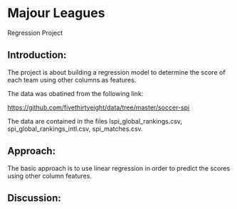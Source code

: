 
Majour Leagues
==============================

Regression Project


## Introduction:
The project is about building a regression model to determine the score of each team using other columns as features.

The data was obatined from the following link:

https://github.com/fivethirtyeight/data/tree/master/soccer-spi

The data are contained in the files lspi_global_rankings.csv, spi_global_rankings_intl.csv, spi_matches.csv.

## Approach:
The basic approach is to use linear regression in order to predict the scores using other column features.


## Discussion:
